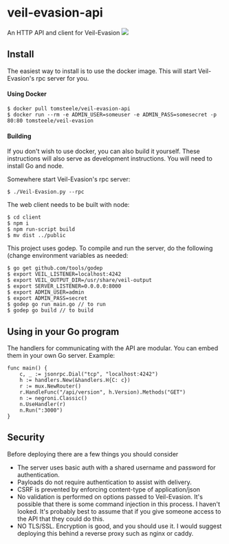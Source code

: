 # veil-evasion-api
An HTTP API and client for Veil-Evasion
![](https://raw.githubusercontent.com/tomsteele/veil-evasion-api/master/docs/client.png)

## Install
The easiest way to install is to use the docker image. This will start Veil-Evasion's rpc server for you.

#### Using Docker
```
$ docker pull tomsteele/veil-evasion-api
$ docker run --rm -e ADMIN_USER=someuser -e ADMIN_PASS=somesecret -p 80:80 tomsteele/veil-evasion
```

#### Building
If you don't wish to use docker, you can also build it yourself. These instructions will also serve as development instructions. You will need to install Go and node.

Somewhere start Veil-Evasion's rpc server:
```
$ ./Veil-Evasion.py --rpc
```

The web client needs to be built with node:
```
$ cd client
$ npm i
$ npm run-script build
$ mv dist ../public
```

This project uses godep. To compile and run the server, do the following (change environment variables as needed:
```
$ go get github.com/tools/godep
$ export VEIL_LISTENER=localhost:4242
$ export VEIL_OUTPUT_DIR=/usr/share/veil-output
$ export SERVER_LISTENER=0.0.0.0:8000
$ export ADMIN_USER=admin
$ export ADMIN_PASS=secret
$ godep go run main.go // to run
$ godep go build // to build
```
## Using in your Go program
The handlers for communicating with the API are modular. You can embed them in your own Go server. Example:
```
func main() {
	c, _ := jsonrpc.Dial("tcp", "localhost:4242")
	h := handlers.New(&handlers.H{C: c})
	r := mux.NewRouter()
	r.HandleFunc("/api/version", h.Version).Methods("GET")
	n := negroni.Classic()
	n.UseHandler(r)
	n.Run(":3000")
}
```

## Security
Before deploying there are a few things you should consider
 - The server uses basic auth with a shared username and password for authentication.
 - Payloads do not require authentication to assist with delivery.
 - CSRF is prevented by enforcing content-type of application/json
 - No validation is performed on options passed to Veil-Evasion. It's possible that there is some command injection in this process. I haven't looked. It's probably best to assume that if you give someone access to the API that they could do this.
 - NO TLS/SSL. Encryption is good, and you should use it. I would suggest deploying this behind a reverse proxy such as nginx or caddy.

